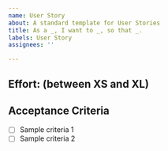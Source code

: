 ```yaml
---
name: User Story
about: A standard template for User Stories
title: As a _, I want to _, so that _.
labels: User Story
assignees: ''

---
```


## Effort: (between XS and XL)

## Acceptance Criteria
- [ ] Sample criteria 1
- [ ] Sample criteria 2
